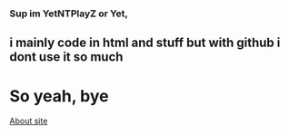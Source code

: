 ### Sup im YetNTPlayZ or Yet, 
## i mainly code in html and stuff but with github i dont use it so much
# So yeah, bye
[About site](https://www.yetnt.ml/about.html)

<!---
Yetity/Yetity is a ✨ special ✨ repository because its `README.md` (this file) appears on your GitHub profile. Yeah Yeah!
You can click the Preview link to take a look at your changes.
--->
